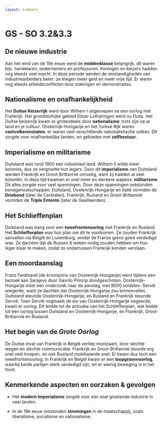```yaml
---
layout: summary
---
```


# GS - SO 3.2&3.3

## De nieuwe industrie

Aan het eind van de 19e eeuw werd de **middenklasse** belangrijk, dit waren bijv. handelaren, ondernemers en professoren. Koningen en keizers hadden nog steeds veel macht. In deze periode werden de omstandigheden van industriearbeiders beter: ze kregen meer geld en meer vrije tijd. Er waren nog steeds arbeidsconflicten door stakingen en demonstraties.

## Nationalisme en onafhankelijkheid

Het **Duitse Keizerrijk** werd door Wilhem I uitgeroepen na een oorlog met Frankrijk. Het grondstofrijke gebied *Elzas-Lotharingen* werd nu Duits. Het Duitse keizerrijk kwam er grotendeels door **nationalisme**: trots zijn op je land en je cultuur. Oostenrijk-Hongarije en het Turkse Rijk waren **veelvolkerenstaten**: er waren veel verschillende nationalistische volken. Dit zorgde voor onafhankelijke landen, en gebieden met **zelfbestuur**.

## Imperialisme en militarisme

Duitsland was rond 1900 een industrieel land. Wilhem II wilde meer kolonies, dus ze vergrootte hun legers. Door dit **imperialisme** van Duitsland werden Frankrijk en Groot-Brittannië onrustig, want zij hadden al veel koloniën. In deze tijd kwamen er snel meer en sterkere wapens: **militarisme**. Dit alles zorgde voor veel spanningen. Door deze spanningen ontstonden bondgenootschappen: Duitsland, Oostenrijk-Hongarije en Italië vormden de **Driebond** (later de Centralen). Frankrijk, Rusland en Groot-Brittannië vormden de **Triple Entente** (later de Geallieerden).

## Het Schlieffenplan

Duitsland was bang voor een **tweefrontenoorlog** met Frankrijk en Rusland. Het **Schlieffenplan** was hun plan om dit te voorkomen. Ze zouden Frankrijk aanvallen via België en Luxemburg, omdat de Franse grens goed verdedigd was. Ze dachten dat de Russen 6 weken nodig zouden hebben om hun leger klaar te maken, zodat ze ondertussen Frankrijk konden verslaan.

## Een moordaanslag

Franz Ferdinand (de kroonprins van Oostenrijk-Hongarije) werd tijdens een bezoek aan Sarajevo door Gavrilo Princip doodgeschoten. Oostenrijk-Hongarije eiste een onderzoek naar de aanslag, met 8000 soldaten. Servië weigerde, want ze dachten dat Oostenrijk-Hongarije zou binnenvallen. Duitsland steunde Oostenrijk-Hongarije, en Rusland en Frankrijk steunde Servië. Toen Servië nogmaals de eis van Oostenrijk-Hongarije negeerde, kwam er oorlog. Dit leidde tot de activatie van het Schlieffenplan, wat leidde tot een oorlog tussen Duitsland en Oostenrijk-Hongarije, en Frankrijk, Groot-Brittannië en Rusland.

## Het begin van de *Grote Oorlog*

De Duitse inval van Frankrijk in België verliep moeizaam, door slechte wegen en slechte communicatie. Frankrijk en Groot-Brittannië stuurde erg snel veel troepen, en ook Rusland mobiliseerde snel. Er kwam dus toch een tweefrontenoorlog. In Frankrijk en België kwam er een **loopgravenoorlog**, waarbij beide partijen sterk verdedigd zijn, en er weinig beweging is in het front.

## Kenmerkende aspecten en oorzaken & gevolgen

- Het **modern imperialisme** zorgde voor een snel groeiende industrie in veel landen.

- In de 19e eeuw ontstonden **stromingen** in de maatschappij, zoals liberalisme, socialisme en nationalisme.
